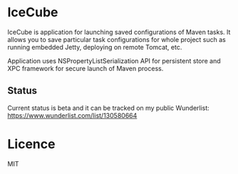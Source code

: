 # IceCube

IceCube is application for launching saved configurations of Maven tasks. It allows you to save particular task
configurations for whole project such as running embedded Jetty, deploying on remote Tomcat, etc.

Application uses NSPropertyListSerialization API for persistent store and XPC framework for secure launch of Maven process.

## Status
Current status is beta and it can be tracked on my public Wunderlist: https://www.wunderlist.com/list/130580664
 
# Licence
MIT
